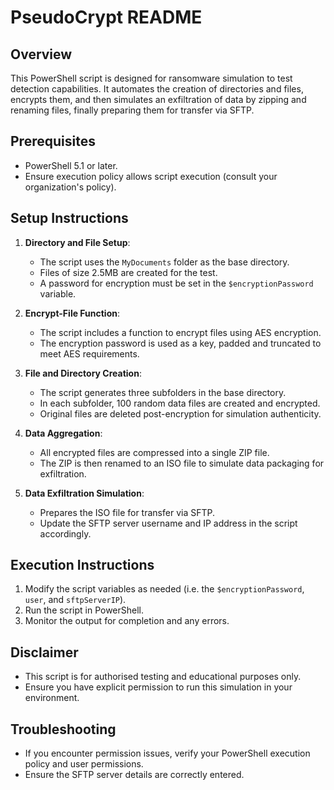 # PseudoCrypt README

## Overview
This PowerShell script is designed for ransomware simulation to test detection capabilities. It automates the creation of directories and files, encrypts them, and then simulates an exfiltration of data by zipping and renaming files, finally preparing them for transfer via SFTP.

## Prerequisites
- PowerShell 5.1 or later.
- Ensure execution policy allows script execution (consult your organization's policy).

## Setup Instructions
1. **Directory and File Setup**: 
   - The script uses the `MyDocuments` folder as the base directory.
   - Files of size 2.5MB are created for the test.
   - A password for encryption must be set in the `$encryptionPassword` variable.

2. **Encrypt-File Function**: 
   - The script includes a function to encrypt files using AES encryption.
   - The encryption password is used as a key, padded and truncated to meet AES requirements.

3. **File and Directory Creation**:
   - The script generates three subfolders in the base directory.
   - In each subfolder, 100 random data files are created and encrypted.
   - Original files are deleted post-encryption for simulation authenticity.

4. **Data Aggregation**:
   - All encrypted files are compressed into a single ZIP file.
   - The ZIP is then renamed to an ISO file to simulate data packaging for exfiltration.

5. **Data Exfiltration Simulation**:
   - Prepares the ISO file for transfer via SFTP.
   - Update the SFTP server username and IP address in the script accordingly.

## Execution Instructions
1. Modify the script variables as needed (i.e. the `$encryptionPassword`, `user`, and `sftpServerIP`).
2. Run the script in PowerShell.
3. Monitor the output for completion and any errors.

## Disclaimer
- This script is for authorised testing and educational purposes only.
- Ensure you have explicit permission to run this simulation in your environment.

## Troubleshooting
- If you encounter permission issues, verify your PowerShell execution policy and user permissions.
- Ensure the SFTP server details are correctly entered.
